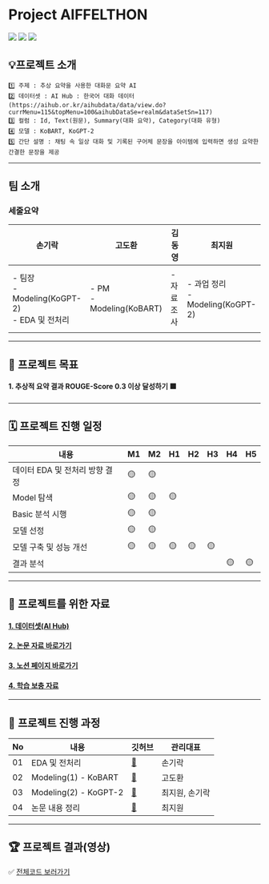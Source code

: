 
# Project AIFFELTHON


<img src="https://img.shields.io/badge/Python-3776AB?style=for-the-badge&logo=Python&logoColor=white"> <img src="https://img.shields.io/badge/Google Colab-F9AB00?style=for-the-badge&logo=Google Colab&logoColor=white"> <a href="https://bejewled-roll-712.notion.site/3-1d0df2d63705479dabd40a4214d82417"><img src="https://img.shields.io/badge/Notion-000000?style=for-the-badge&logo=Notion&logoColor=white"></a>

## 💡프로젝트 소개
```
1️⃣ 주제 : 추상 요약을 사용한 대화문 요약 AI
2️⃣ 데이터셋 : AI Hub : 한국어 대화 데이터 (https://aihub.or.kr/aihubdata/data/view.do?currMenu=115&topMenu=100&aihubDataSe=realm&dataSetSn=117)
3️⃣ 컬럼 : Id, Text(원문), Summary(대화 요약), Category(대화 유형)
4️⃣ 모델 : KoBART, KoGPT-2  
5️⃣ 간단 설명 : 채팅 속 일상 대화 및 기록된 구어체 문장을 아이템에 입력하면 생성 요약한 간결한 문장을 제공
```


---
## 팀 소개

### 세줄요약

|손기락|고도환|김동영|최지원|
|---|---|---|---|
||||
|- 팀장 </br>- Modeling(KoGPT-2) </br>- EDA 및 전처리|- PM </br>- Modeling(KoBART) </br>|- 자료 조사|- 과업 정리 </br>- Modeling(KoGPT-2)|
|||||

---
## 🏅 프로젝트 목표
#### 1. 추상적 요약 결과 ROUGE-Score 0.3 이상 달성하기 🟩    

---
## 🗓️ 프로젝트 진행 일정

|내용|M1|M2|H1|H2|H3|H4|H5|
|---|---|---|---|---|---|---|---|
|데이터 EDA 및 전처리 방향 결정|🟡|🟡||||||
|Model 탐색|🟡|🟡|🟡|||||
|Basic 분석 시행|🟡|🟡||||||
|모델 선정|🟡|🟡||||||
|모델 구축 및 성능 개선|🟡|🟡|🟡|🟡|🟡|||
|결과 분석||||||🟡|🟡|

---
## 🦄 프로젝트를 위한 자료
#### [1. 데이터셋(AI Hub)](https://aihub.or.kr/aihubdata/data/view.do?currMenu=115&topMenu=100&aihubDataSe=realm&dataSetSn=117)
#### [2. 논문 자료 바로가기](https://bejewled-roll-712.notion.site/5325673955d84493b83ccd31e044d6b3)
#### [3. 노션 페이지 바로가기](https://bejewled-roll-712.notion.site/3-1d0df2d63705479dabd40a4214d82417) 
#### [4. 학습 보충 자료](https://bejewled-roll-712.notion.site/StudyWithUs-97d1570c7863469eb37a9c405798376b)

---
## 📑 프로젝트 진행 과정
|No|내용|깃허브|관리대표|
|---|---|---|---|
|01|EDA 및 전처리|[📂](https://github.com/AIFFEL-NLP-PROJECT/MiniAiffelthon/blob/main/EDA/EDA_result.ipynb)|손기락|
|02|Modeling(1) - KoBART|[📂](https://github.com/jx-dohwan/poc/blob/main/koBART_Modelling_20per_2.ipynb)|고도환|
|03|Modeling(2) - KoGPT-2|[📂](https://github.com/summer-2022/aiffel/blob/master/AIFFELTHON/koGPT2.ipynb)|최지원, 손기락|
|04|논문 내용 정리|[📂](https://bejewled-roll-712.notion.site/5325673955d84493b83ccd31e044d6b3)|최지원|

---
## 🏆 프로젝트 결과(영상) 
✅ [전체코드 보러가기]()   
